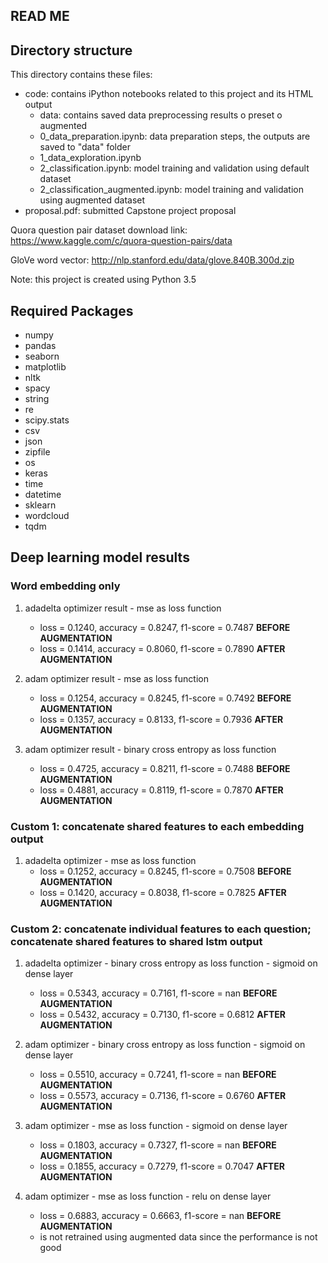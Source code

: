 READ ME
------------------------------

## Directory structure

This directory contains these files:
- code: contains iPython notebooks related to this project and its HTML output
	+ data: contains saved data preprocessing results
	o preset
	o augmented
	+ 0_data_preparation.ipynb: data preparation steps, the outputs are saved to "data" folder
	+ 1_data_exploration.ipynb
	+ 2_classification.ipynb: model training and validation using default dataset
	+ 2_classification_augmented.ipynb: model training and validation using augmented dataset
- proposal.pdf: submitted Capstone project proposal

Quora question pair dataset download link: https://www.kaggle.com/c/quora-question-pairs/data

GloVe word vector: http://nlp.stanford.edu/data/glove.840B.300d.zip

Note: this project is created using Python 3.5

## Required Packages

- numpy
- pandas
- seaborn
- matplotlib
- nltk
- spacy
- string
- re
- scipy.stats
- csv
- json
- zipfile
- os
- keras
- time
- datetime
- sklearn
- wordcloud
- tqdm

## Deep learning model results

### Word embedding only
1. adadelta optimizer result - mse as loss function
    - loss = 0.1240, accuracy = 0.8247, f1-score = 0.7487 **BEFORE AUGMENTATION**
    - loss = 0.1414, accuracy = 0.8060, f1-score = 0.7890 **AFTER AUGMENTATION**

2. adam optimizer result - mse as loss function
    - loss = 0.1254, accuracy = 0.8245, f1-score = 0.7492  **BEFORE AUGMENTATION**
    - loss = 0.1357, accuracy = 0.8133, f1-score = 0.7936  **AFTER AUGMENTATION**

3. adam optimizer result - binary cross entropy as loss function
    - loss = 0.4725, accuracy = 0.8211, f1-score = 0.7488 **BEFORE AUGMENTATION**
    - loss = 0.4881, accuracy = 0.8119, f1-score = 0.7870 **AFTER AUGMENTATION**

### Custom 1: concatenate shared features to each embedding output
1. adadelta optimizer - mse as loss function
    - loss = 0.1252, accuracy = 0.8245, f1-score = 0.7508 **BEFORE AUGMENTATION**
    - loss = 0.1420, accuracy = 0.8038, f1-score = 0.7825 **AFTER AUGMENTATION**

### Custom 2: concatenate individual features to each question; concatenate shared features to shared lstm output
1. adadelta optimizer - binary cross entropy as loss function - sigmoid on dense layer
    - loss = 0.5343, accuracy = 0.7161, f1-score = nan **BEFORE AUGMENTATION**
    - loss = 0.5432, accuracy = 0.7130, f1-score = 0.6812 **AFTER AUGMENTATION**
     
2. adam optimizer - binary cross entropy as loss function - sigmoid on dense layer
    - loss = 0.5510, accuracy = 0.7241, f1-score = nan **BEFORE AUGMENTATION**
    - loss = 0.5573, accuracy = 0.7136, f1-score = 0.6760 **AFTER AUGMENTATION**
    
3. adam optimizer - mse as loss function - sigmoid on dense layer
    - loss = 0.1803, accuracy = 0.7327, f1-score = nan **BEFORE AUGMENTATION**
    - loss = 0.1855, accuracy = 0.7279, f1-score = 0.7047 **AFTER AUGMENTATION**
    
4. adam optimizer - mse as loss function - relu on dense layer
    - loss = 0.6883, accuracy = 0.6663, f1-score = nan **BEFORE AUGMENTATION**
    - is not retrained using augmented data since the performance is not good